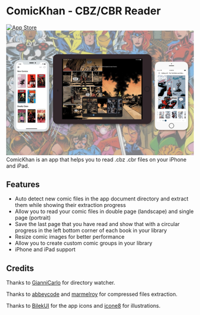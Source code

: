 
# ComicKhan - CBZ/CBR Reader

[![App Store](http://cl.ly/WouG/Download_on_the_App_Store_Badge_US-UK_135x40.svg)](https://apps.apple.com/us/app/comickhan/id1516810943)
![Image](images/mock.jpg?)
ComicKhan is an app that helps you to read .cbz .cbr files on your iPhone and iPad.

## Features
* Auto detect new comic files in the app document directory and extract them while showing their extraction progress
* Allow you to read your comic files in double page (landscape) and single page (portrait)
* Save the last page that you have read and show that with a circular progress in the left bottom corner of each book in your library
* Resize comic images for better performance
* Allow you to create custom comic groups in your library
* iPhone and iPad support 

## Credits

Thanks to [GianniCarlo](https://github.com/GianniCarlo/DirectoryWatcher) for directory watcher.

Thanks to [abbeycode](https://github.com/abbeycode/UnrarKit) and [marmelroy](https://github.com/marmelroy/Zip) for compressed files extraction. 

Thanks to [BilekUI](https://twitter.com/BilekUI) for the app icons and [icone8](https://icons8.com) for illustrations.
